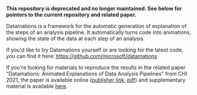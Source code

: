 **This repository is deprecated and no longer maintained. See below for pointers to the current repository and related paper.**

Datamations is a framework for the automatic generation of explanation of the steps of an analysis pipeline. It automatically turns code into animations, showing the state of the data at each step of an analysis.

If you'd like to try Datamations yourself or are looking for the latest code, you can find it here: https://github.com/microsoft/datamations

If you're looking for materials to reproduce the results in the related paper 
"Datamations: Animated Explanations of Data Analysis Pipelines" from CHI 2021, the paper is available online ([publisher link](https://doi.org/10.1145/3411764.3445063), [pdf](http://jakehofman.com/pdfs/datamations.pdf)) and supplementary material is available [here](https://osf.io/85njc/).
